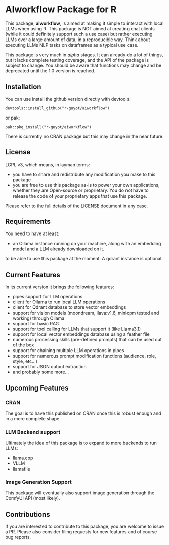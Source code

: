 # AIworkflow Package for R

This package, **aiworkflow**, is aimed at making it simple to interact with local LLMs when using R.
This package is NOT aimed at creating chat clients (while it could definitely support such a use case) but rather executing LLMs over a large amount of data, in a reproducible way. Think about executing LLMs NLP tasks on dataframes as a typical use case.

This package is very much in *alpha* stages. It can already do a lot of things, but it lacks complete testing coverage, and the API of the package is subject to change. You should be aware that functions may change and be deprecated until the 1.0 version is reached. 

## Installation

You can use install the github version directly with devtools:

```
devtools::install_github("r-guyot/aiworkflow")
```

or pak:

```
pak::pkg_install("r-guyot/aiworkflow")
```

There is currently no CRAN package but this may change in the near future.

## License

LGPL v3, which means, in layman terms:

- you have to share and redistribute any modification you make to this package
- you are free to use this package as-is to power your own applications, whether they are Open-source or proprietary. You do not have to release the code of your proprietary apps that use this package.

Please refer to the full details of the LICENSE document in any case.

## Requirements

You need to have at least:

- an Ollama instance running on your machine, along with an embedding model and a LLM already downloaded on it.

to be able to use this package at the moment. A qdrant instance is optional.

## Current Features

In its current version it brings the following features:

- pipes support for LLM operations
- client for Ollama to run local LLM operations
- client for Qdrant database to store vector embeddings
- support for vision models (moondream, llava:v1.6, minicpm tested and working) through Ollama
- support for basic RAG
- support for tool calling for LLMs that support it (like Llama3.1)
- support for local vector embeddings database using a feather file
- numerous processing skills (pre-defined prompts) that can be used out of the box
- support for chaining multiple LLM operations in pipes
- support for numerous prompt modification functions (audience, role, style, etc...)
- support for JSON output extraction
- and probably some more...


## Upcoming Features

### CRAN

The goal is to have this published on CRAN once this is robust enough and in a more complete shape.

### LLM Backend support 

Ultimately the idea of this package is to expand to more backends to run LLMs:


- llama.cpp
- VLLM
- llamafile


### Image Generation Support

This package will eventually also support image generation through the ComfyUI API (most likely).

## Contributions

If you are interested to contribute to this package, you are welcome to issue a PR. 
Please also consider filing requests for new features and of course bug reports.


